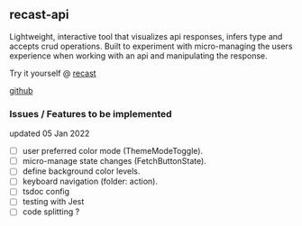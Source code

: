 ## recast-api

Lightweight, interactive tool that visualizes api responses, infers type and accepts crud operations. Built to experiment with micro-managing the users experience when working with an api and manipulating the response.

Try it yourself @ [recast](https://main.d1w0icqzyeydgs.amplifyapp.com/)
<br />

[github](https://github.com/AlfredMelson/recast-api.git)
<br />

### Issues / Features to be implemented

updated 05 Jan 2022

- [ ] user preferred color mode (ThemeModeToggle).
- [ ] micro-manage state changes (FetchButtonState).
- [ ] define background color levels.
- [ ] keyboard navigation (folder: action).
- [ ] tsdoc config
- [ ] testing with Jest
- [ ] code splitting ?
